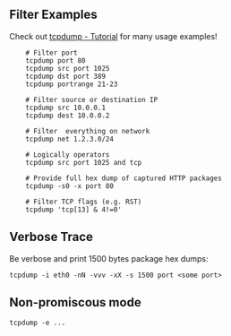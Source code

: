 ## Filter Examples

Check out [tcpdump - Tutorial](http://dmiessler.com/study/tcpdump/) for many usage examples!

        # Filter port
        tcpdump port 80
        tcpdump src port 1025 
        tcpdump dst port 389
        tcpdump portrange 21-23

        # Filter source or destination IP
        tcpdump src 10.0.0.1
        tcpdump dest 10.0.0.2

        # Filter  everything on network 
        tcpdump net 1.2.3.0/24

        # Logically operators
        tcpdump src port 1025 and tcp 

        # Provide full hex dump of captured HTTP packages
        tcpdump -s0 -x port 80

        # Filter TCP flags (e.g. RST)
        tcpdump 'tcp[13] & 4!=0'

## Verbose Trace

Be verbose and print 1500 bytes package hex dumps:

    tcpdump -i eth0 -nN -vvv -xX -s 1500 port <some port>

## Non-promiscous mode

    tcpdump -e ...

   
